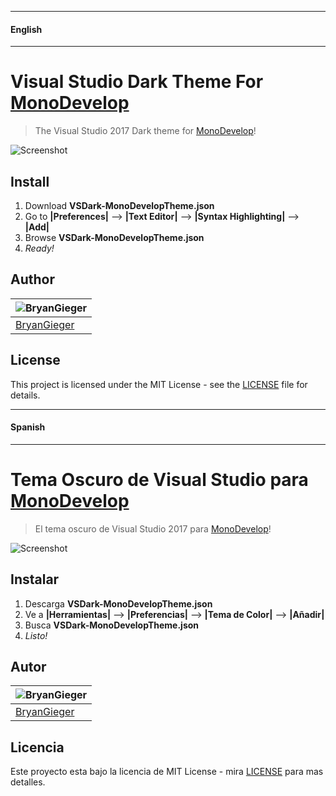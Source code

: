 
---
#### English
---
# Visual Studio Dark Theme For [MonoDevelop](https://www.monodevelop.com/)
> The Visual Studio 2017 Dark theme for [MonoDevelop](https://www.monodevelop.com/)!

![Screenshot](https://i.imgur.com/buiqo4Z.jpg)

## Install

1. Download **VSDark-MonoDevelopTheme.json**
2. Go to **|Preferences|** --> **|Text Editor|** --> **|Syntax Highlighting|** --> **|Add|**
3. Browse **VSDark-MonoDevelopTheme.json**
4. *Ready!*

## Author
|![BryanGieger](https://imgur.com/9xFavuy.jpg)|
|----|
|[BryanGieger](https://github.com/BryanGieger)|

## License
This project is licensed under the MIT License - see the [LICENSE](LICENSE) file for details.

---

#### Spanish
---
# Tema Oscuro de Visual Studio para [MonoDevelop](https://www.monodevelop.com/)
> El tema oscuro de Visual Studio 2017 para [MonoDevelop](https://www.monodevelop.com/)!

![Screenshot](https://i.imgur.com/buiqo4Z.jpg)

## Instalar

1. Descarga **VSDark-MonoDevelopTheme.json**
2. Ve a **|Herramientas|** --> **|Preferencias|** --> **|Tema de Color|** --> **|Añadir|**
3. Busca **VSDark-MonoDevelopTheme.json**
4. *Listo!*

## Autor
|![BryanGieger](https://imgur.com/9xFavuy.jpg) |
|--- |
|[BryanGieger](https://github.com/BryanGieger)|

## Licencia
Este proyecto esta bajo la licencia de MIT License - mira [LICENSE](LICENSE) para mas detalles.
